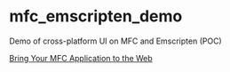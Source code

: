 # mfc_emscripten_demo
Demo of cross-platform UI on MFC and Emscripten (POC)

[Bring Your MFC Application to the Web](https://www.codeproject.com/Articles/5284114/Bring-Your-MFC-Application-to-the-Web)
